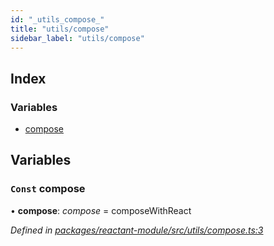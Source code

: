 ```yaml
---
id: "_utils_compose_"
title: "utils/compose"
sidebar_label: "utils/compose"
---
```


## Index

### Variables

* [compose](_utils_compose_.md#const-compose)

## Variables

### `Const` compose

• **compose**: *compose* = composeWithReact

*Defined in [packages/reactant-module/src/utils/compose.ts:3](https://github.com/unadlib/reactant/blob/d83826e/packages/reactant-module/src/utils/compose.ts#L3)*
